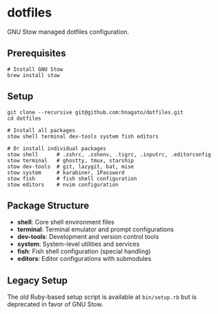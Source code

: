 # dotfiles

GNU Stow managed dotfiles configuration.

## Prerequisites

```shell
# Install GNU Stow
brew install stow
```

## Setup

```shell
git clone --recursive git@github.com:hnagato/dotfiles.git
cd dotfiles

# Install all packages
stow shell terminal dev-tools system fish editors

# Or install individual packages
stow shell      # .zshrc, .zshenv, .tigrc, .inputrc, .editorconfig  
stow terminal   # ghostty, tmux, starship
stow dev-tools  # git, lazygit, bat, mise
stow system     # karabiner, 1Password
stow fish       # fish shell configuration
stow editors    # nvim configuration
```

## Package Structure

- **shell**: Core shell environment files
- **terminal**: Terminal emulator and prompt configurations
- **dev-tools**: Development and version control tools  
- **system**: System-level utilities and services
- **fish**: Fish shell configuration (special handling)
- **editors**: Editor configurations with submodules

## Legacy Setup

The old Ruby-based setup script is available at `bin/setup.rb` but is deprecated in favor of GNU Stow.
